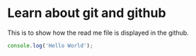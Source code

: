 # Learn about git and github

This is to show how the read me file is displayed in the github.

```javascript
console.log('Hello World');

```
